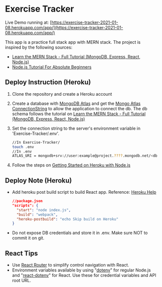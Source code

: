 # Exercise Tracker

Live Demo running at: [https://exercise-tracker-2021-01-08.herokuapp.com/app/](https://exercise-tracker-2021-01-08.herokuapp.com/app/)

This app is a practice full stack app with MERN stack. The project is inspired by the following sources:

- [Learn the MERN Stack - Full Tutorial (MongoDB, Express, React, Node.js)](https://youtu.be/7CqJlxBYj-M)
- [Node.js Tutorial For Absolute Beginners](https://youtu.be/U8XF6AFGqlc)

## Deploy Instruction (Heroku)

1. Clone the repository and create a Heroku account
2. Create a database with [MongoDB Atlas](https://www.mongodb.com/cloud/atlas) and get the [Mongo Atlas ConnectionString](https://docs.mongodb.com/guides/cloud/connectionstring/) to allow the application to connect the db. The db schema follows the tutorial on [Learn the MERN Stack - Full Tutorial (MongoDB, Express, React, Node.js)](https://youtu.be/7CqJlxBYj-M)
3. Set the connection string to the server's environment variable in 'Exercise-Tracker/.env'.

    ```bash
    //In Exercise-Tracker/
    touch .env
    //In .env
    ATLAS_URI = mongodb+srv://user:example@project.????.mongodb.net/<dbname>?retryWrites=true&w=majority
    ```

3. Follow the steps on [Getting Started on Heroku with Node.js](https://devcenter.heroku.com/articles/getting-started-with-nodejs#deploy-the-app)

## Deploy Note (Heroku)

- Add heroku post build script to build React app. Reference: [Heroku Help](https://help.heroku.com/P5IMU3MP/heroku-node-js-build-script-change-faq)

    ```json
    //package.json
    "scripts": {
      "start": "node index.js",
      "build": "webpack",
      "heroku-postbuild": "echo Skip build on Heroku"
    }
    ```

- Do not expose DB credentials and store it in .env. Make sure NOT to commit it on git.

## React Tips

- Use [React Router](https://reactrouter.com/web/guides/quick-start) to simplify control navigation with React.
- Environment variables available by using "[dotenv](https://www.npmjs.com/package/dotenv)" for regular Node.js and "[react-dotenv](https://www.npmjs.com/package/react-dotenv)" for React. Use these for credential variables and API root URL.
